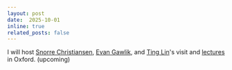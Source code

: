 ```yaml
---
layout: post
date:  2025-10-01
inline: true
related_posts: false
---
```


I will host [Snorre Christiansen](https://www.mn.uio.no/math/english/people/aca/snorrec/), [Evan Gawlik](https://webpages.scu.edu/ftp/egawlik/), and [Ting Lin](https://alisomia.github.io/)'s visit and [lectures](https://kaibohu.github.io/geofem/) in Oxford.  (upcoming)
